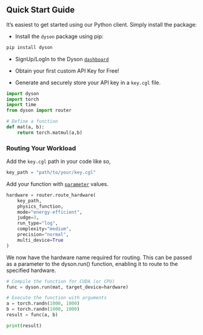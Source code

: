 ## Quick Start Guide

It’s easiest to get started using our Python client. Simply install the package:

- Install the `dyson` package using pip:
```bash
pip install dyson   
```
- SignUp/LogIn to the Dyson [`dashboard`](https://crossgl.net/#/dashboard)

- Obtain your first custom API Key for Free!

- Generate and securely store your API key in a `key.cgl` file.


```python
import dyson
import torch
import time
from dyson import router

# Define a function
def mat(a, b):
    return torch.matmul(a,b)


```

### Routing Your Workload

Add the `key.cgl` path in your code like so,

```python
key_path = "path/to/your/key.cgl"
```

Add your function with [`parameter`](https://crossgl.github.io/crossgl-docs/dyson/#advanced-routing-parameters) values.

```python
hardware = router.route_hardware(
    key_path,                     
    physics_function,             
    mode="energy-efficient",      
    judge=3,                      
    run_type="log",               
    complexity="medium",         
    precision="normal",           
    multi_device=True             
) 
```

We now have the hardware name required for routing. This can be passed as a parameter to the dyson.run() function, enabling it to route to the specified hardware.

```python
# Compile the function for CUDA (or CPU)
func = dyson.run(mat, target_device=hardware)

# Execute the function with arguments
a = torch.randn(1000, 1000)
b = torch.randn(1000, 1000)
result = func(a, b)

print(result)
```

